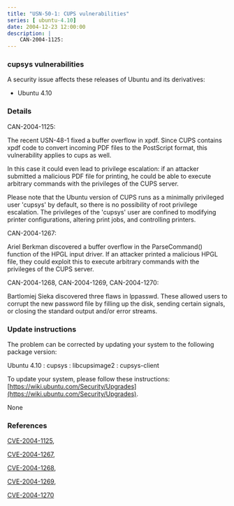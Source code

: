 ```yaml
---
title: "USN-50-1: CUPS vulnerabilities"
series: [ ubuntu-4.10]
date: 2004-12-23 12:00:00
description: |
    CAN-2004-1125:
--- 
```

 
### cupsys vulnerabilities

A security issue affects these releases of Ubuntu and its derivatives:

* Ubuntu 4.10

### Details

CAN-2004-1125:

 The recent USN-48-1 fixed a buffer overflow in xpdf. Since CUPS contains xpdf code to convert incoming PDF files to the PostScript format, this vulnerability applies to cups as well.

 In this case it could even lead to privilege escalation: if an attacker submitted a malicious PDF file for printing, he could be able to execute arbitrary commands with the privileges of the CUPS server.

 Please note that the Ubuntu version of CUPS runs as a minimally privileged user &#39;cupsys&#39; by default, so there is no possibility of root privilege escalation. The privileges of the &#39;cupsys&#39; user are confined to modifying printer configurations, altering print jobs, and controlling printers.

CAN-2004-1267:

 Ariel Berkman discovered a buffer overflow in the ParseCommand() function of the HPGL input driver. If an attacker printed a malicious HPGL file, they could exploit this to execute arbitrary commands with the privileges of the CUPS server.

CAN-2004-1268, CAN-2004-1269, CAN-2004-1270:

 Bartlomiej Sieka discovered three flaws in lppasswd. These allowed users to corrupt the new password file by filling up the disk, sending certain signals, or closing the standard output and/or error streams.

### Update instructions

The problem can be corrected by updating your system to the following package version:

Ubuntu 4.10
 : cupsys 
 : libcupsimage2 
 : cupsys-client 

To update your system, please follow these instructions: [https://wiki.ubuntu.com/Security/Upgrades](https://wiki.ubuntu.com/Security/Upgrades).

None

### References

 [CVE-2004-1125](http://people.ubuntu.com/~ubuntu-security/cve/CVE-2004-1125), 

 [CVE-2004-1267](http://people.ubuntu.com/~ubuntu-security/cve/CVE-2004-1267), 

 [CVE-2004-1268](http://people.ubuntu.com/~ubuntu-security/cve/CVE-2004-1268), 

 [CVE-2004-1269](http://people.ubuntu.com/~ubuntu-security/cve/CVE-2004-1269), 

 [CVE-2004-1270](http://people.ubuntu.com/~ubuntu-security/cve/CVE-2004-1270)
 

